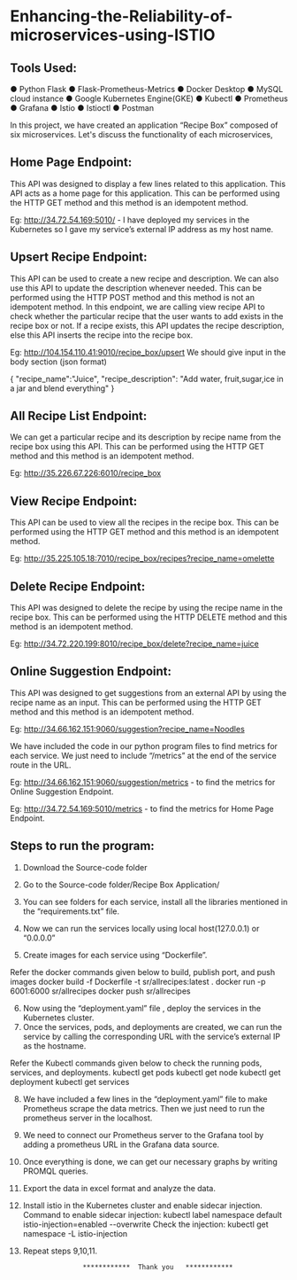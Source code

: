 # Enhancing-the-Reliability-of-microservices-using-ISTIO

## Tools Used:
●	Python Flask
●	Flask-Prometheus-Metrics
●	Docker Desktop
●	MySQL cloud instance
●	Google Kubernetes Engine(GKE)
●	Kubectl
●	Prometheus
●	Grafana
●	Istio
●	Istioctl
●	Postman

In this project, we have created an application “Recipe Box” composed of six microservices. Let's discuss the functionality of each microservices,

## Home Page Endpoint:
This API was designed to display a few lines related to this application. This API acts as a home page for this application. This can be performed using the HTTP GET method and this method is an idempotent method.

Eg: http://34.72.54.169:5010/  - I have deployed my services in the Kubernetes so I gave my service’s external IP address as my host name. 

## Upsert Recipe Endpoint: 
This API can be used to create a new recipe and description. We can also use this API to update the description whenever needed. This can be performed using the HTTP POST method and this method is not an idempotent method. In this endpoint, we are calling view recipe API to check whether the particular recipe that the user wants to add exists in the recipe box or not. If a recipe exists, this API updates the recipe description, else this API inserts the recipe into the recipe box.

Eg: http://104.154.110.41:9010/recipe_box/upsert
We should give input in the body section (json format)

{
    "recipe_name":"Juice",
    "recipe_description": "Add water, fruit,sugar,ice in a jar and blend everything"
}

## All Recipe List Endpoint:
We can get a particular recipe and its description by recipe name from the recipe box using this API. This can be performed using the HTTP GET method and this method is an idempotent method.

Eg: http://35.226.67.226:6010/recipe_box

## View Recipe Endpoint:
This API can be used to view all the recipes in the recipe box. This can be performed using the HTTP GET method and this method is an idempotent method.

Eg: http://35.225.105.18:7010/recipe_box/recipes?recipe_name=omelette


## Delete Recipe Endpoint:
This API was designed to delete the recipe by using the recipe name in the recipe box. This can be performed using the HTTP DELETE method and this method is an idempotent method.

Eg: http://34.72.220.199:8010/recipe_box/delete?recipe_name=juice

## Online Suggestion Endpoint:
This API was designed to get suggestions from an external API by using the recipe name as an input. This can be performed using the HTTP GET method and this method is an idempotent method.

Eg: http://34.66.162.151:9060/suggestion?recipe_name=Noodles
 

We have included the code in our python program files to find metrics for each service. We just need to include “/metrics” at the end of the service route in the URL. 

Eg: http://34.66.162.151:9060/suggestion/metrics - to find the metrics for Online Suggestion Endpoint.

Eg: http://34.72.54.169:5010/metrics - to find the metrics for Home Page Endpoint.


## Steps to run the program:
1.	Download the Source-code folder
2.	Go to the Source-code folder/Recipe Box Application/
 
 

3.	You can see folders for each service, install all the libraries mentioned in the “requirements.txt” file.
4.	Now we can run the services locally using local host(127.0.0.1) or “0.0.0.0”
5.	Create images for each service using “Dockerfile”.

Refer the docker commands given below to build, publish port, and push images
docker build -f Dockerfile -t sr/allrecipes:latest .
docker run -p 6001:6000 sr/allrecipes
docker push sr/allrecipes
 
6.	Now using the “deployment.yaml” file , deploy the services in the Kubernetes cluster.
7.	Once the services, pods, and deployments are created, we can run the service by calling the corresponding URL with the service’s external IP as the hostname. 

Refer the Kubectl commands given below to check the running pods, services, and deployments.
kubectl get pods
kubectl get node
kubectl get deployment
kubectl get services

8.	We have included a few lines in the “deployment.yaml” file to make Prometheus scrape the data metrics. Then we just need to run the prometheus server in the localhost.
9.	We need to connect our Prometheus server to the Grafana tool by adding a prometheus URL in the Grafana data source.
10.	Once everything is done, we can get our necessary graphs by writing PROMQL queries.
11.	Export the data in excel format and analyze the data.
12.	Install istio in the Kubernetes cluster and enable sidecar injection.
Command to enable sidecar injection:
kubectl label namespace default istio-injection=enabled --overwrite
Check the injection:
kubectl get namespace -L istio-injection
13.	Repeat steps 9,10,11.


                       ************  Thank you   ************ 

